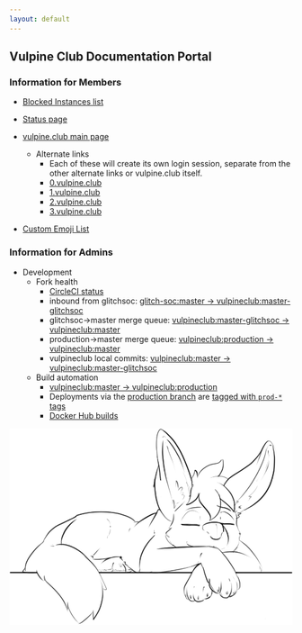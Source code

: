 ```yaml
---
layout: default
---
```


## Vulpine Club Documentation Portal

### Information for Members

- [Blocked Instances list](/blocklist)
- [Status page](/status)

- [vulpine.club main page](https://vulpine.club/)
    - Alternate links
      - Each of these will create its own login session, separate from the other alternate links or vulpine.club itself.
      - [0.vulpine.club](https://0.vulpine.club/)
      - [1.vulpine.club](https://1.vulpine.club/)
      - [2.vulpine.club](https://2.vulpine.club/)
      - [3.vulpine.club](https://3.vulpine.club/)

- [Custom Emoji List](https://emojos.in/vulpine.club)

### Information for Admins

- Development
  - Fork health
    - [CircleCI status](https://circleci.com/gh/vulpineclub)
    - inbound from glitchsoc: [glitch-soc:master -> vulpineclub:master-glitchsoc](https://github.com/vulpineclub/mastodon/compare/master-glitchsoc...glitch-soc:master)
    - glitchsoc->master merge queue: [vulpineclub:master-glitchsoc -> vulpineclub:master](https://github.com/vulpineclub/mastodon/compare/master...vulpineclub:master-glitchsoc)
    - production->master merge queue: [vulpineclub:production -> vulpineclub:master](https://github.com/vulpineclub/mastodon/compare/master...vulpineclub:production)
    - vulpineclub local commits: [vulpineclub:master -> vulpineclub:master-glitchsoc](https://github.com/vulpineclub/mastodon/compare/master-glitchsoc...vulpineclub:master)
  - Build automation
    - [vulpineclub:master -> vulpineclub:production](https://github.com/vulpineclub/mastodon/compare/production...vulpineclub:master)
    - Deployments via the [production branch](https://github.com/vulpineclub/mastodon/tree/production) are [tagged with `prod-*` tags](https://github.com/vulpineclub/mastodon/tags)
    - [Docker Hub builds](https://hub.docker.com/r/vulpineclub/mastodon/builds/)

![fox sketch](/img/foxsketch.png)

